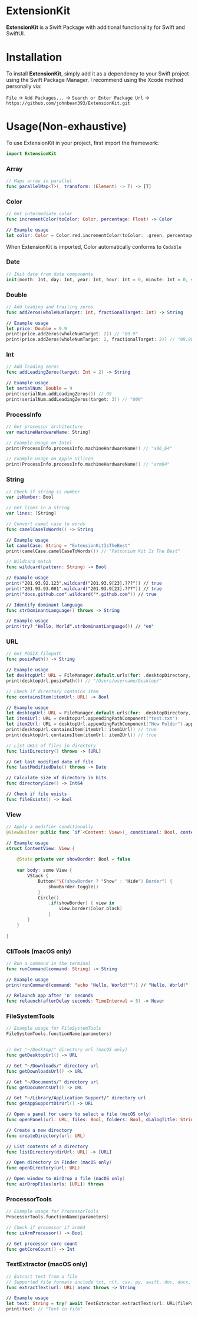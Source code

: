 # ExtensionKit

**ExtensionKit** is a Swift Package with additional functionality for Swift and SwiftUI.

# Installation

To install **ExtensionKit**, simply add it as a dependency to your Swift project using the Swift Package Manager. I recommend using the Xcode method personally via:

`File` → `Add Packages...` → `Search or Enter Package Url` → `https://github.com/johnbean393/ExtensionKit.git`

# Usage(Non-exhaustive)

To use ExtensionKit in your project, first import the framework:
```Swift
import ExtensionKit
```

### Array
```Swift
// Maps array in parallel
func parallelMap<T>(_ transform: (Element) -> T) -> [T]
```

### Color
```Swift
// Get intermediate color
func incrementColor(toColor: Color, percentage: Float) -> Color

// Example usage
let color: Color = Color.red.incrementColor(toColor: .green, percentage: 0.5) // Gives 50-50 mix between the colors red and green
```
When ExtensionKit is imported, Color automatically conforms to `Codable`

### Date
```Swift
// Init date from date components
init(month: Int, day: Int, year: Int, hour: Int = 0, minute: Int = 0, second: Int = 0)
```

### Double
```Swift
// Add leading and trailing zeros
func addZeros(wholeNumTarget: Int, fractionalTarget: Int) -> String

// Example usage
let price: Double = 9.9
print(price.addZeros(wholeNumTarget: 2)) // "09.9"
print(price.addZeros(wholeNumTarget: 2, fractionalTarget: 2)) // "09.90"
```

### Int
```Swift
// Add leading zeros
func addLeadingZeros(target: Int = 2) -> String

// Example usage
let serialNum: Double = 9
print(serialNum.addLeadingZeros()) // 09
print(serialNum.addLeadingZeros(target: 3)) // "009"
```

### ProcessInfo
```Swift
// Get processor architecture
var machineHardwareName: String?

// Example usage on Intel
print(ProcessInfo.processInfo.machineHardwareName!) // "x86_64"

// Example usage on Apple Silicon
print(ProcessInfo.processInfo.machineHardwareName!) // "arm64"
```

### String
```Swift
// Check if string is number
var isNumber: Bool

// Get lines in a string
var lines: [String]

// Convert camel case to words
func camelCaseToWords() -> String

// Example usage
let camelCase: String = "ExtensionKitIsTheBest"
print(camelCase.camelCaseToWords()) // "Pattonium Kit Is The Best"

// Wildcard match
func wildcard(pattern: String) -> Bool

// Example usage
print("201.93.92.123".wildcard("201.93.9[23].???")) // true
print("201.93.93.001".wildcard("201.93.9[23].???")) // true
print("docs.github.com".wildcard("*.github.com")) // true

// Identify dominant language
func strDominantLanguage() throws -> String

// Example usage
print(try? "Hello, World".strDominantLanguage()) // "en"
```

### URL
```Swift
// Get POSIX filepath
func posixPath() -> String

// Example usage
let desktopUrl: URL = FileManager.default.urls(for: .desktopDirectory, in: .userDomainMask)[0]
print(desktopUrl.posixPath()) // "/Users/username/Desktop/"

// Check if directory contains item
func containsItem(itemUrl: URL) -> Bool

// Example usage
let desktopUrl: URL = FileManager.default.urls(for: .desktopDirectory, in: .userDomainMask)[0]
let item1Url: URL = desktopUrl.appendingPathComponent("test.txt")
let item2Url: URL = desktopUrl.appendingPathComponent("New Folder").appendingPathComponent("test.txt")
print(desktopUrl.containsItem(itemUrl: item1Url)) // true
print(desktopUrl.containsItem(itemUrl: item2Url)) // true

// List URLs of files in directory
func listDirectory() throws -> [URL]

// Get last modified date of file
func lastModifiedDate() throws -> Date

// Calculate size of directory in bits
func directorySize() -> Int64

// Check if file exists
func fileExists() -> Bool
```

### View
```Swift
// Apply a modifier conditionally
@ViewBuilder public func `if`<Content: View>(_ conditional: Bool, content: (Self) -> Content) -> some View

// Example usage
struct ContentView: View {
	
	@State private var showBorder: Bool = false
	
    var body: some View {
        VStack {
		    Button("\(!showBorder ? "Show" : "Hide") Border") {
		        showBorder.toggle()
		    }
		    Circle()
		        .if(showBorder) { view in
		            view.border(Color.black)
		        }
        }
	}
	
}
```

### CliTools (macOS only)
```Swift
// Run a command in the terminal
func runCommand(command: String) -> String

// Example usage
print(runCommand(command: "echo 'Hello, World!'")) // "Hello, World!"

// Relaunch app after 'n' seconds
func relaunch(afterDelay seconds: TimeInterval = 5) -> Never
```

### FileSystemTools
```Swift
// Example usage for FileSystemTools
FileSystemTools.functionName(parameters)


// Get "~/Desktop/" directory url (macOS only)
func getDesktopUrl() -> URL

// Get "~/Downloads/" directory url
func getDownloadsUrl() -> URL

// Get "~/Documents/" directory url
func getDocumentsUrl() -> URL

// Get "~/Library/Application Support/" directory url
func getAppSupportDirUrl() -> URL

// Open a panel for users to select a file (macOS only)
func openPanel(url: URL, files: Bool, folders: Bool, dialogTitle: String) throws -> URL

// Create a new directory
func createDirectory(url: URL)

// List contents of a directory
func listDirectory(dirUrl: URL) -> [URL]

// Open directory in Finder (macOS only)
func openDirectory(url: URL)

// Open window to AirDrop a file (macOS only)
func airDropFiles(urls: [URL]) throws
```

### ProcessorTools
```Swift
// Example usage for ProcessorTools
ProcessorTools.functionName(parameters)

// Check if processor if arm64
func isArmProcessor() -> Bool

// Get processor core count
func getCoreCount() -> Int
```

### TextExtractor (macOS only)
```Swift
// Extract text from a file
// Supported file formats include txt, rtf, csv, py, swift, doc, docx, docm, pages, pptx, pdf, png, jpg, bmp, jpeg, tiff, webp, heic, and any other file that uses UTF8 encoding
func extractText(url: URL) async throws -> String

// Example usage
let text: String = try? await TextExtractor.extractText(url: URL(filePath: "/Users/username/Desktop/test.txt"))
print(text) // "Text in file" 
```
